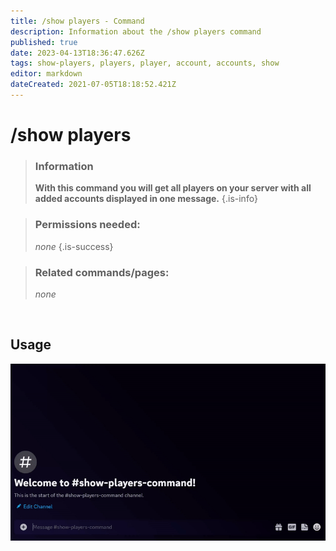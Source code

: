 ```yaml
---
title: /show players - Command
description: Information about the /show players command
published: true
date: 2023-04-13T18:36:47.626Z
tags: show-players, players, player, account, accounts, show
editor: markdown
dateCreated: 2021-07-05T18:18:52.421Z
---
```


# /show players

>### Information
>**With this command you will get all players on your server with all added accounts displayed in one message.**
>{.is-info}

>### Permissions needed:
>*none*
>{.is-success}

>### Related commands/pages:
>*none*

<br>

## Usage

![](/new_show_players.gif)
